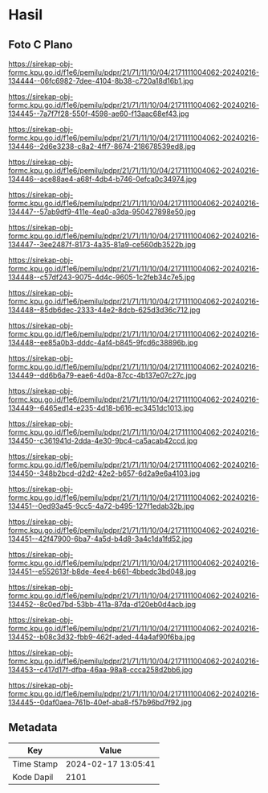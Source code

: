 # Hasil

## Foto C Plano

https://sirekap-obj-formc.kpu.go.id/f1e6/pemilu/pdpr/21/71/11/10/04/2171111004062-20240216-134444--06fc6982-7dee-4104-8b38-c720a18d16b1.jpg

https://sirekap-obj-formc.kpu.go.id/f1e6/pemilu/pdpr/21/71/11/10/04/2171111004062-20240216-134445--7a7f7f28-550f-4598-ae60-f13aac68ef43.jpg

https://sirekap-obj-formc.kpu.go.id/f1e6/pemilu/pdpr/21/71/11/10/04/2171111004062-20240216-134446--2d6e3238-c8a2-4ff7-8674-218678539ed8.jpg

https://sirekap-obj-formc.kpu.go.id/f1e6/pemilu/pdpr/21/71/11/10/04/2171111004062-20240216-134446--ace88ae4-a68f-4db4-b746-0efca0c34974.jpg

https://sirekap-obj-formc.kpu.go.id/f1e6/pemilu/pdpr/21/71/11/10/04/2171111004062-20240216-134447--57ab9df9-411e-4ea0-a3da-950427898e50.jpg

https://sirekap-obj-formc.kpu.go.id/f1e6/pemilu/pdpr/21/71/11/10/04/2171111004062-20240216-134447--3ee2487f-8173-4a35-81a9-ce560db3522b.jpg

https://sirekap-obj-formc.kpu.go.id/f1e6/pemilu/pdpr/21/71/11/10/04/2171111004062-20240216-134448--c57df243-9075-4d4c-9605-1c2feb34c7e5.jpg

https://sirekap-obj-formc.kpu.go.id/f1e6/pemilu/pdpr/21/71/11/10/04/2171111004062-20240216-134448--85db6dec-2333-44e2-8dcb-625d3d36c712.jpg

https://sirekap-obj-formc.kpu.go.id/f1e6/pemilu/pdpr/21/71/11/10/04/2171111004062-20240216-134448--ee85a0b3-dddc-4af4-b845-9fcd6c38896b.jpg

https://sirekap-obj-formc.kpu.go.id/f1e6/pemilu/pdpr/21/71/11/10/04/2171111004062-20240216-134449--dd6b6a79-eae6-4d0a-87cc-4b137e07c27c.jpg

https://sirekap-obj-formc.kpu.go.id/f1e6/pemilu/pdpr/21/71/11/10/04/2171111004062-20240216-134449--6465ed14-e235-4d18-b616-ec3451dc1013.jpg

https://sirekap-obj-formc.kpu.go.id/f1e6/pemilu/pdpr/21/71/11/10/04/2171111004062-20240216-134450--c361941d-2dda-4e30-9bc4-ca5acab42ccd.jpg

https://sirekap-obj-formc.kpu.go.id/f1e6/pemilu/pdpr/21/71/11/10/04/2171111004062-20240216-134450--348b2bcd-d2d2-42e2-b657-6d2a9e6a4103.jpg

https://sirekap-obj-formc.kpu.go.id/f1e6/pemilu/pdpr/21/71/11/10/04/2171111004062-20240216-134451--0ed93a45-9cc5-4a72-b495-127f1edab32b.jpg

https://sirekap-obj-formc.kpu.go.id/f1e6/pemilu/pdpr/21/71/11/10/04/2171111004062-20240216-134451--42f47900-6ba7-4a5d-b4d8-3a4c1da1fd52.jpg

https://sirekap-obj-formc.kpu.go.id/f1e6/pemilu/pdpr/21/71/11/10/04/2171111004062-20240216-134451--e552613f-b8de-4ee4-b661-4bbedc3bd048.jpg

https://sirekap-obj-formc.kpu.go.id/f1e6/pemilu/pdpr/21/71/11/10/04/2171111004062-20240216-134452--8c0ed7bd-53bb-411a-87da-d120eb0d4acb.jpg

https://sirekap-obj-formc.kpu.go.id/f1e6/pemilu/pdpr/21/71/11/10/04/2171111004062-20240216-134452--b08c3d32-fbb9-462f-aded-44a4af90f6ba.jpg

https://sirekap-obj-formc.kpu.go.id/f1e6/pemilu/pdpr/21/71/11/10/04/2171111004062-20240216-134453--c417d17f-dfba-46aa-98a8-ccca258d2bb6.jpg

https://sirekap-obj-formc.kpu.go.id/f1e6/pemilu/pdpr/21/71/11/10/04/2171111004062-20240216-134445--0daf0aea-761b-40ef-aba8-f57b96bd7f92.jpg


## Metadata

| Key        | Value               |
| ---------- | ------------------- |
| Time Stamp | 2024-02-17 13:05:41 |
| Kode Dapil | 2101                |



